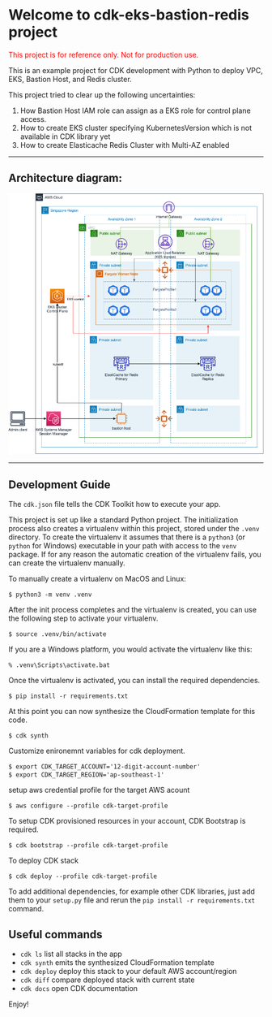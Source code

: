 
# Welcome to cdk-eks-bastion-redis project

<span style="color:red;">
This project is for reference only. Not for production use.
</span>

This is an example project for CDK development with Python to deploy VPC, EKS, Bastion Host, and Redis cluster.

This project tried to clear up the following uncertainties:

1. How Bastion Host IAM role can assign as a EKS role for control plane access.
2. How to create EKS cluster specifying KubernetesVersion which is not available in CDK library yet
3. How to create Elasticache Redis Cluster with Multi-AZ enabled 

---
## Architecture diagram:

![Alt text](architecture.png "Target Architecture for the CDK project")

---
## Development Guide
The `cdk.json` file tells the CDK Toolkit how to execute your app.

This project is set up like a standard Python project.  The initialization
process also creates a virtualenv within this project, stored under the `.venv`
directory.  To create the virtualenv it assumes that there is a `python3`
(or `python` for Windows) executable in your path with access to the `venv`
package. If for any reason the automatic creation of the virtualenv fails,
you can create the virtualenv manually.

To manually create a virtualenv on MacOS and Linux:

```
$ python3 -m venv .venv
```

After the init process completes and the virtualenv is created, you can use the following
step to activate your virtualenv.

```
$ source .venv/bin/activate
```

If you are a Windows platform, you would activate the virtualenv like this:

```
% .venv\Scripts\activate.bat
```

Once the virtualenv is activated, you can install the required dependencies.

```
$ pip install -r requirements.txt
```

At this point you can now synthesize the CloudFormation template for this code.

```
$ cdk synth
```

Customize enironemnt variables for cdk deployment.

```
$ export CDK_TARGET_ACCOUNT='12-digit-account-number'
$ export CDK_TARGET_REGION='ap-southeast-1'
```

setup aws credential profile for the target AWS acount
```
$ aws configure --profile cdk-target-profile
```

To setup CDK provisioned resources in your account, CDK Bootstrap is required.
```
$ cdk bootstrap --profile cdk-target-profile
```

To deploy CDK stack
```
$ cdk deploy --profile cdk-target-profile
```

To add additional dependencies, for example other CDK libraries, just add
them to your `setup.py` file and rerun the `pip install -r requirements.txt`
command.

## Useful commands

 * `cdk ls`          list all stacks in the app
 * `cdk synth`       emits the synthesized CloudFormation template
 * `cdk deploy`      deploy this stack to your default AWS account/region
 * `cdk diff`        compare deployed stack with current state
 * `cdk docs`        open CDK documentation

Enjoy!

